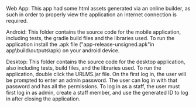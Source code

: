 Web App: This app had some html assets generated via an online builder, as such in order to properly view the application an internet connection is required. 

Android: This folder contains the source code for the mobile application, including tests, the gradle build files and the libraries used. To run the application install the .apk file ("app-release-unsigned.apk"in app\build\outputs\apk) on your android device.

Desktop: This folder contains the source code for the desktop application, also including tests, build files, and the libraries used. To run the application, double click the URLMS.jar file. On the first log in, the user will be prompted to enter an admin password. The user can log in with that password and has all the permissions. To log in as a staff, the user must first log in as admin, create a staff member, and use the generated ID to log in after closing the application.